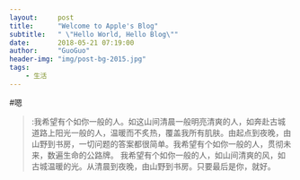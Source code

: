 ```yaml
---
layout:     post
title:      "Welcome to Apple's Blog"
subtitle:   " \"Hello World, Hello Blog\""
date:       2018-05-21 07:19:00
author:     "GuoGuo"
header-img: "img/post-bg-2015.jpg"
tags:
    - 生活
---
```

#嗯
>:我希望有个如你一般的人。如这山间清晨一般明亮清爽的人，如奔赴古城道路上阳光一般的人，温暖而不炙热，覆盖我所有肌肤。由起点到夜晚，由山野到书房，一切问题的答案都很简单。我希望有个如你一般的人，贯彻未来，数遍生命的公路牌。
我希望有个如你一般的人，如山间清爽的风，如古城温暖的光。从清晨到夜晚，由山野到书房。只要最后是你，就好。
